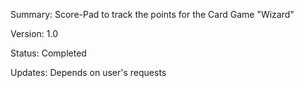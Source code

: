 Summary: Score-Pad to track the points for the Card Game "Wizard"

Version: 1.0

Status: Completed

Updates: Depends on user's requests
